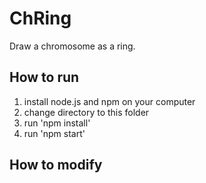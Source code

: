 # ChRing

Draw a chromosome as a ring.

## How to run

1. install node.js and npm on your computer
2. change directory to this folder
3. run 'npm install'
4. run 'npm start'

## How to modify

